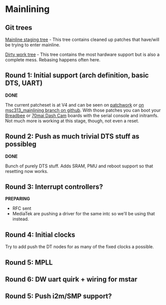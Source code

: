 # Mainlining

## Git trees

[Mainline staging tree](https://github.com/fifteenhex/linux/tree/msc313_mainlining) - This tree contains cleaned up patches that have/will be trying to enter mainline.

[Dirty work tree](https://github.com/fifteenhex/linux/tree/mstar_dev_v5_8_rebase_cleanup) - This tree contains the most hardware support but is also a complete mess. Rebasing happens often here.

## Round 1: Initial support (arch definition, basic DTS, UART)

**DONE**

The current patcheset is at V4 and can be seen on [patchwork](https://patchwork.kernel.org/cover/11607257/) or [on msc313_mainlining branch on github](https://github.com/fifteenhex/linux/commits/msc313_mainlining). With those patches you can boot your [Breadbee](https://github.com/breadbee/breadbee/) or [70mai Dash Cam](boards/dashcamlite.md) boards with the serial console and initramfs. Not much more is working at this stage, though, not even a reset.

## Round 2: Push as much trivial DTS stuff as possibleg

**DONE**

Bunch of purely DTS stuff. Adds SRAM, PMU and reboot support so that resetting now works.

## Round 3: Interrupt controllers?

**PREPARING**

- RFC sent
- MediaTek are pushing a driver for the same intc so we'll be using that instead.

## Round 4: Initial clocks

Try to add push the DT nodes for as many of the fixed clocks a possible.

## Round 5: MPLL

## Round 6: DW uart quirk + wiring for mstar

## Round 5: Push i2m/SMP support?
